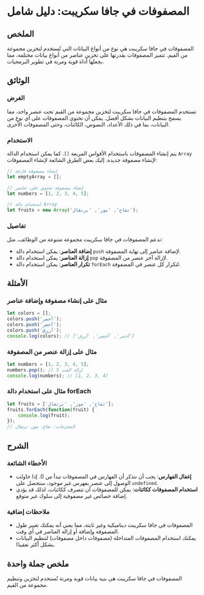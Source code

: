 <!--
Meta Description: # المصفوفات في جافا سكريبت: دليل شامل ## الملخص المصفوفات في جافا سكريبت هي نوع من أنواع البيانات التي تُستخدم لتخزين مجموعة من القيم. تتميز المصفوفات...
Meta Keywords: المصفوفات, استخدام, على, جافا, سكريبت
-->

# المصفوفات في جافا سكريبت: دليل شامل

## الملخص
المصفوفات في جافا سكريبت هي نوع من أنواع البيانات التي تُستخدم لتخزين مجموعة من القيم. تتميز المصفوفات بقدرتها على تخزين عناصر من أنواع بيانات مختلفة، مما يجعلها أداة قوية ومرنة في تطوير البرمجيات.

## الوثائق
### الغرض
تستخدم المصفوفات في جافا سكريبت لتخزين مجموعة من القيم تحت عنصر واحد، مما يسمح بتنظيم البيانات بشكل أفضل. يمكن أن تحتوي المصفوفات على أي نوع من البيانات، بما في ذلك الأعداد، النصوص، الكائنات، وحتى المصفوفات الأخرى.

### الاستخدام
يتم إنشاء المصفوفات باستخدام الأقواس المربعة `[]`. كما يمكن استخدام الدالة `Array` لإنشاء مصفوفة جديدة. إليك بعض الطرق الشائعة لإنشاء المصفوفات:

```javascript
// إنشاء مصفوفة فارغة
let emptyArray = [];

// إنشاء مصفوفة تحتوي على عناصر
let numbers = [1, 2, 3, 4, 5];

// استخدام دالة Array
let fruits = new Array('تفاح', 'موز', 'برتقال');
```

### تفاصيل
تدعم المصفوفات في جافا سكريبت مجموعة متنوعة من الوظائف، مثل:
- **إضافة العناصر**: يمكن استخدام دالة `push` لإضافة عناصر إلى نهاية المصفوفة.
- **إزالة العناصر**: يمكن استخدام دالة `pop` لإزالة آخر عنصر من المصفوفة.
- **تكرار العناصر**: يمكن استخدام دالة `forEach` لتكرار كل عنصر في المصفوفة.

## الأمثلة
### مثال على إنشاء مصفوفة وإضافة عناصر
```javascript
let colors = [];
colors.push('أحمر');
colors.push('أخضر');
colors.push('أزرق');
console.log(colors); // ['أحمر', 'أخضر', 'أزرق']
```

### مثال على إزالة عنصر من المصفوفة
```javascript
let numbers = [1, 2, 3, 4, 5];
numbers.pop(); // إزالة العدد 5
console.log(numbers); // [1, 2, 3, 4]
```

### مثال على استخدام دالة forEach
```javascript
let fruits = ['تفاح', 'موز', 'برتقال'];
fruits.forEach(function(fruit) {
    console.log(fruit);
});
// المخرجات: تفاح، موز، برتقال
```

## الشرح
### الأخطاء الشائعة
- **إغفال الفهارس**: يجب أن نتذكر أن الفهارس في المصفوفات تبدأ من 0. إذا حاولت الوصول إلى عنصر بفهرس غير موجود، ستحصل على `undefined`.
- **استخدام المصفوفات ككائنات**: يمكن للمصفوفات أن تتصرف ككائنات، لذلك قد يؤدي إضافة خصائص غير مصفوفية إلى سلوك غير متوقع.

### ملاحظات إضافية
- المصفوفات في جافا سكريبت ديناميكية وغير ثابتة، مما يعني أنه يمكنك تغيير طول المصفوفة وإضافة أو إزالة العناصر في أي وقت.
- يمكنك استخدام المصفوفات المتداخلة (مصفوفات داخل مصفوفات) لتنظيم البيانات بشكل أكثر تعقيدًا.

## ملخص جملة واحدة
المصفوفات في جافا سكريبت هي بنية بيانات قوية ومرنة تُستخدم لتخزين وتنظيم مجموعة من القيم.